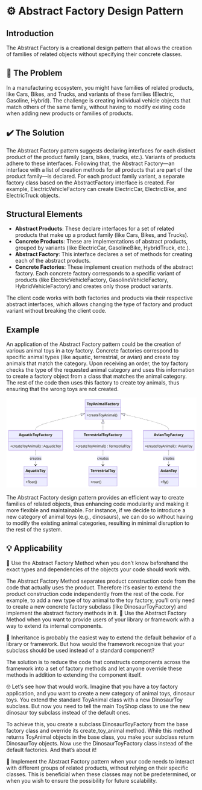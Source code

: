 
# ⚙️ Abstract Factory Design Pattern

## Introduction

The Abstract Factory is a creational design pattern that allows the creation of families of related objects without specifying their concrete classes.

##  🚨 The Problem

In a manufacturing ecosystem, you might have families of related products, like Cars, Bikes, and Trucks, and variants of these families (Electric, Gasoline, Hybrid). The challenge is creating individual vehicle objects that match others of the same family, without having to modify existing code when adding new products or families of products.

## ✔️ The Solution

The Abstract Factory pattern suggests declaring interfaces for each distinct product of the product family (cars, bikes, trucks, etc.). Variants of products adhere to these interfaces. Following that, the Abstract Factory—an interface with a list of creation methods for all products that are part of the product family—is declared.
For each product family variant, a separate factory class based on the AbstractFactory interface is created. For example, ElectricVehicleFactory can create ElectricCar, ElectricBike, and ElectricTruck objects.
## Structural Elements

- **Abstract Products**:  These declare interfaces for a set of related products that make up a product family (like Cars, Bikes, and Trucks).
- **Concrete Products**: These are implementations of abstract products, grouped by variants (like ElectricCar, GasolineBike, HybridTruck, etc.).
- **Abstract Factory**: This interface declares a set of methods for creating each of the abstract products.
- **Concrete Factories**: These implement creation methods of the abstract factory. Each concrete factory corresponds to a specific variant of products (like ElectricVehicleFactory, GasolineVehicleFactory, HybridVehicleFactory) and creates only those product variants.

The client code works with both factories and products via their respective abstract interfaces, which allows changing the type of factory and product variant without breaking the client code.
## Example

An application of the Abstract Factory pattern could be the creation of various animal toys in a toy factory. Concrete factories correspond to specific animal types (like aquatic, terrestrial, or avian) and create toy animals that match the category. Upon receiving an order, the toy factory checks the type of the requested animal category and uses this information to create a factory object from a class that matches the animal category. The rest of the code then uses this factory to create toy animals, thus ensuring that the wrong toys are not created.

![Abstract Factory](../../assets/abstract_factory.png)


The Abstract Factory design pattern provides an efficient way to create families of related objects, thus enhancing code modularity and making it more flexible and maintainable. For instance, if we decide to introduce a new category of animal toys (e.g., dinosaurs), we can do so without having to modify the existing animal categories, resulting in minimal disruption to the rest of the system.

## 💡 Applicability

🚀 Use the Abstract Factory Method when you don’t know beforehand the exact types and dependencies of the objects your code should work with.

The Abstract Factory Method separates product construction code from the code that actually uses the product. Therefore it’s easier to extend the product construction code independently from the rest of the code.
For example, to add a new type of toy animal to the toy factory, you’ll only need to create a new concrete factory subclass (like DinosaurToyFactory) and implement the abstract factory methods in it.
:rocket:
Use the Abstract Factory Method when you want to provide users of your library or framework with a way to extend its internal components.

🧠 Inheritance is probably the easiest way to extend the default behavior of a library or framework. But how would the framework recognize that your subclass should be used instead of a standard component?

The solution is to reduce the code that constructs components across the framework into a set of factory methods and let anyone override these methods in addition to extending the component itself.


🤓 Let’s see how that would work. Imagine that you have a toy factory application, and you want to create a new category of animal toys, dinosaur toys. You extend the standard ToyAnimal class with a new DinosaurToy subclass. But now you need to tell the main ToyShop class to use the new dinosaur toy subclass instead of the default ones.

To achieve this, you create a subclass DinosaurToyFactory from the base factory class and override its create_toy_animal method. While this method returns ToyAnimal objects in the base class, you make your subclass return DinosaurToy objects. Now use the DinosaurToyFactory class instead of the default factories. And that’s about it!


🎯 Implement the Abstract Factory pattern when your code needs to interact with different groups of related products, without relying on their specific classes. This is beneficial when these classes may not be predetermined, or when you wish to ensure the possibility for future scalability.
